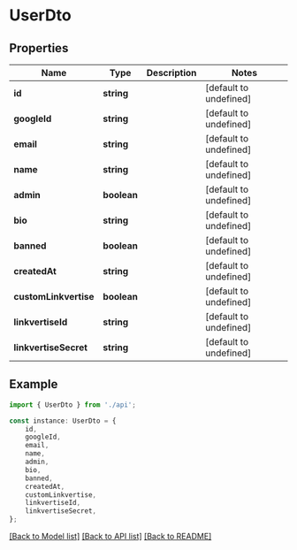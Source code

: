 # UserDto


## Properties

Name | Type | Description | Notes
------------ | ------------- | ------------- | -------------
**id** | **string** |  | [default to undefined]
**googleId** | **string** |  | [default to undefined]
**email** | **string** |  | [default to undefined]
**name** | **string** |  | [default to undefined]
**admin** | **boolean** |  | [default to undefined]
**bio** | **string** |  | [default to undefined]
**banned** | **boolean** |  | [default to undefined]
**createdAt** | **string** |  | [default to undefined]
**customLinkvertise** | **boolean** |  | [default to undefined]
**linkvertiseId** | **string** |  | [default to undefined]
**linkvertiseSecret** | **string** |  | [default to undefined]

## Example

```typescript
import { UserDto } from './api';

const instance: UserDto = {
    id,
    googleId,
    email,
    name,
    admin,
    bio,
    banned,
    createdAt,
    customLinkvertise,
    linkvertiseId,
    linkvertiseSecret,
};
```

[[Back to Model list]](../README.md#documentation-for-models) [[Back to API list]](../README.md#documentation-for-api-endpoints) [[Back to README]](../README.md)
